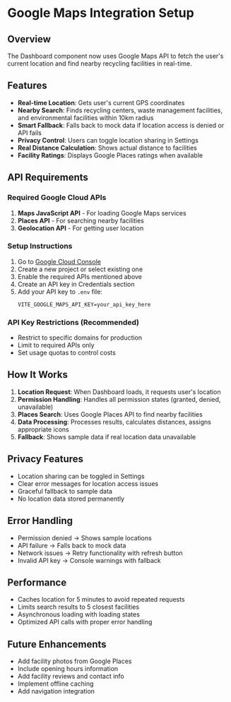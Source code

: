 # Google Maps Integration Setup

## Overview
The Dashboard component now uses Google Maps API to fetch the user's current location and find nearby recycling facilities in real-time.

## Features
- **Real-time Location**: Gets user's current GPS coordinates
- **Nearby Search**: Finds recycling centers, waste management facilities, and environmental facilities within 10km radius
- **Smart Fallback**: Falls back to mock data if location access is denied or API fails
- **Privacy Control**: Users can toggle location sharing in Settings
- **Real Distance Calculation**: Shows actual distance to facilities
- **Facility Ratings**: Displays Google Places ratings when available

## API Requirements

### Required Google Cloud APIs
1. **Maps JavaScript API** - For loading Google Maps services
2. **Places API** - For searching nearby facilities
3. **Geolocation API** - For getting user location

### Setup Instructions
1. Go to [Google Cloud Console](https://console.cloud.google.com/)
2. Create a new project or select existing one
3. Enable the required APIs mentioned above
4. Create an API key in Credentials section
5. Add your API key to `.env` file:
   ```
   VITE_GOOGLE_MAPS_API_KEY=your_api_key_here
   ```

### API Key Restrictions (Recommended)
- Restrict to specific domains for production
- Limit to required APIs only
- Set usage quotas to control costs

## How It Works

1. **Location Request**: When Dashboard loads, it requests user's location
2. **Permission Handling**: Handles all permission states (granted, denied, unavailable)
3. **Places Search**: Uses Google Places API to find nearby facilities
4. **Data Processing**: Processes results, calculates distances, assigns appropriate icons
5. **Fallback**: Shows sample data if real location data unavailable

## Privacy Features
- Location sharing can be toggled in Settings
- Clear error messages for location access issues
- Graceful fallback to sample data
- No location data stored permanently

## Error Handling
- Permission denied → Shows sample locations
- API failure → Falls back to mock data  
- Network issues → Retry functionality with refresh button
- Invalid API key → Console warnings with fallback

## Performance
- Caches location for 5 minutes to avoid repeated requests
- Limits search results to 5 closest facilities
- Asynchronous loading with loading states
- Optimized API calls with proper error handling

## Future Enhancements
- Add facility photos from Google Places
- Include opening hours information  
- Add facility reviews and contact info
- Implement offline caching
- Add navigation integration
